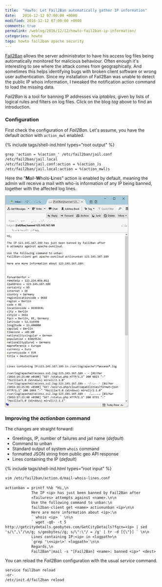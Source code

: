 ```yaml
---
title:  "HowTo: Let Fail2Ban automatically gather IP information"
date:   2016-12-12 07:00:00 +0000
modified: 2016-12-12 07:00:00 +0000 
comments: true
permalink: /weblog/2016/12/12/howto-fail2ban-ip-information/
categories: howto
tags: howto fail2ban apache security
---
```


[Fail2Ban][f2b] allows the server administrator to have his access log files being automatically monitored for malicious behaviour. Often enough it's interesting to see where the attack comes from geographically. And sometimes this helps identifying bugs with broken client software or wrong user authentication. Since my installation of Fail2Ban was unable to detect the public IP whois information, I tweaked the notification action command to load the missing data.


<!--more-->

*Fail2Ban* is a tool for banning IP addresses via *iptables*, given by lists of logical rules and filters on log files. Click on the blog *tag* above to find an introduction.


### Configuration

First check the configuration of *Fail2Ban*. Let's assume, you have the default *action* with `action_mwl` enabled.  


{% include tags/shell-ind.html types="root output" %}
```
grep 'action = %(action_' /etc/fail2ban/jail.conf /etc/fail2ban/jail.local
/etc/fail2ban/jail.conf:action = %(action_)s
/etc/fail2ban/jail.local:action = %(action_mwl)s
```

Here the "**M**ail-**W**hoIs-**L**ines" action is enabled by default, meaning the admin will receive a mail with who-is information of any IP being banned, together with the affected log lines.


![fail2banmail][mail]

 
### Improving the *actionban* command

The changes are straight forward:

 - Greetings, IP, number of failures and jail name (*default*)
 - Command to unban
 - Standard output of system `whois` command
 - formatted JSON string from public geo API response
 - Lines containing the IP (*default*)

 
 
{% include tags/shell-ind.html types="root input" %}
```
vim /etc/fail2ban/action.d/mail-whois-lines.conf
 
actionban = printf %%b "Hi,\n
            The IP <ip> has just been banned by Fail2Ban after
            <failures> attempts against <name>.\n\n
			Use the following command to unban:\n
			fail2ban-client get <name> actionunban <ip>\n\n
            Here are more information about <ip>:\n
            ` whois <ip> ` \n\n
            ` wget -qO- -t 5 http://getcitydetails.geobytes.com/GetCityDetails?fqcn=<ip> | sed 's/\",\"/\n/g; s/geobytes//g; s/\":\"/ = /g' | tr -d [{\"}] ` \n\n
            Lines containing IP:<ip> in <logpath>\n
            `grep '\<<ip>\>' <logpath>`\n\n
            Regards,\n
            Fail2Ban"|mail -s "[Fail2Ban] <name>: banned <ip>" <dest>
```
			
You can reload the *Fail2Ban* configuration with the usual *service* command.

```
service fail2ban reload
-or-
/etc/init.d/fail2ban reload
```


 

[f2b]: http://www.fail2ban.org/
[mail]: /content-images/fail2banmail.jpg